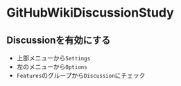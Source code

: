 # GitHubWikiDiscussionStudy

## Discussionを有効にする

* 上部メニューから`Settings`
* 左のメニューから`Options`
* `Features`のグループから`Discussion`にチェック
